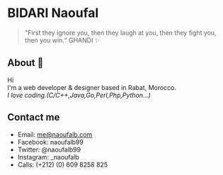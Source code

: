 # BIDARI Naoufal 

> “First they ignore you, then they laugh at you, then they fight you, then you win.“ GHANDI ✨

## About 🦄
Hi  
I'm a web developer & designer based in Rabat, Morocco.  
*I love coding.(C/C++,Java,Go,Perl,Php,Python...)*
## Contact me
- Email: me@naoufalb.com
- Facebook: naoufalb99
- Twitter: @naoufalb99
- Instagram: _naoufalb 
- Calls: (+212) (0) 609 8258 825
